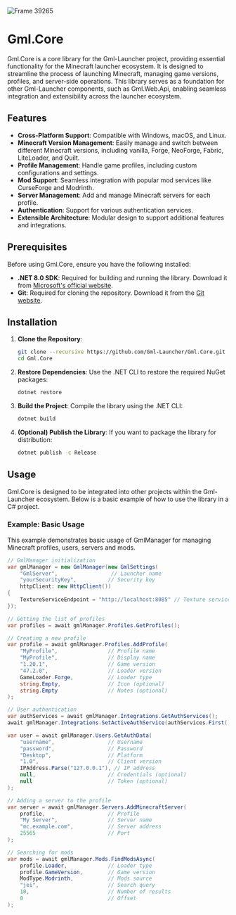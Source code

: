 ![Frame 39265](https://github.com/user-attachments/assets/62877114-9fc9-4675-b7ba-0b302005f594)

# Gml.Core

Gml.Core is a core library for the Gml-Launcher project, providing essential functionality for the Minecraft launcher
ecosystem. It is designed to streamline the process of launching Minecraft, managing game versions, profiles, and
server-side operations. This library serves as a foundation for other Gml-Launcher components, such as Gml.Web.Api,
enabling seamless integration and extensibility across the launcher ecosystem.

## Features

- **Cross-Platform Support**: Compatible with Windows, macOS, and Linux.
- **Minecraft Version Management**: Easily manage and switch between different Minecraft versions, including vanilla,
  Forge, NeoForge, Fabric, LiteLoader, and Quilt.
- **Profile Management**: Handle game profiles, including custom configurations and settings.
- **Mod Support**: Seamless integration with popular mod services like CurseForge and Modrinth.
- **Server Management**: Add and manage Minecraft servers for each profile.
- **Authentication**: Support for various authentication services.
- **Extensible Architecture**: Modular design to support additional features and integrations.

## Prerequisites

Before using Gml.Core, ensure you have the following installed:

- **.NET 8.0 SDK**: Required for building and running the library. Download it
  from [Microsoft's official website](https://dotnet.microsoft.com/download/dotnet/8.0).
- **Git**: Required for cloning the repository. Download it from the [Git website](https://git-scm.com/downloads).

## Installation

1. **Clone the Repository**:
   ```bash
   git clone --recursive https://github.com/Gml-Launcher/Gml.Core.git
   cd Gml.Core
   ```

2. **Restore Dependencies**:
   Use the .NET CLI to restore the required NuGet packages:
   ```bash
   dotnet restore
   ```

3. **Build the Project**:
   Compile the library using the .NET CLI:
   ```bash
   dotnet build
   ```

4. **(Optional) Publish the Library**:
   If you want to package the library for distribution:
   ```bash
   dotnet publish -c Release
   ```

## Usage

Gml.Core is designed to be integrated into other projects within the Gml-Launcher ecosystem. Below is a basic example of
how to use the library in a C# project.

### Example: Basic Usage
This example demonstrates basic usage of GmlManager for managing Minecraft profiles, users, servers and mods.

```csharp
// GmlManager initialization
var gmlManager = new GmlManager(new GmlSettings(
    "GmlServer",                 // Launcher name
    "yourSecurityKey",          // Security key
    httpClient: new HttpClient()) 
{
    TextureServiceEndpoint = "http://localhost:8085" // Texture service endpoint
});

// Getting the list of profiles
var profiles = await gmlManager.Profiles.GetProfiles();

// Creating a new profile
var profile = await gmlManager.Profiles.AddProfile(
    "MyProfile",                // Profile name
    "MyProfile",                // Display name
    "1.20.1",                   // Game version
    "47.2.0",                   // Loader version
    GameLoader.Forge,           // Loader type
    string.Empty,               // Icon (optional)
    string.Empty                // Notes (optional)
);

// User authentication
var authServices = await gmlManager.Integrations.GetAuthServices();
await gmlManager.Integrations.SetActiveAuthService(authServices.First());

var user = await gmlManager.Users.GetAuthData(
    "username",                 // Username
    "password",                 // Password
    "Desktop",                  // Platform
    "1.0",                      // Client version
    IPAddress.Parse("127.0.0.1"), // IP address
    null,                       // Credentials (optional)
    null                        // Token (optional)
);

// Adding a server to the profile
var server = await gmlManager.Servers.AddMinecraftServer(
    profile,                    // Profile
    "My Server",                // Server name
    "mc.example.com",           // Server address
    25565                       // Port
);

// Searching for mods
var mods = await gmlManager.Mods.FindModsAsync(
    profile.Loader,             // Loader type
    profile.GameVersion,        // Game version
    ModType.Modrinth,           // Mods source
    "jei",                      // Search query
    10,                         // Number of results
    0                           // Offset
);
```
